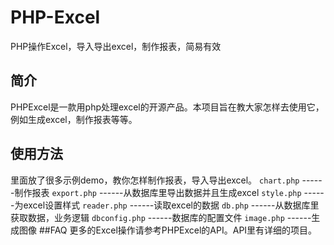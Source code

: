 # PHP-Excel
PHP操作Excel，导入导出excel，制作报表，简易有效
## 简介
PHPExcel是一款用php处理excel的开源产品。本项目旨在教大家怎样去使用它，例如生成excel，制作报表等等。
## 使用方法
里面放了很多示例demo，教你怎样制作报表，导入导出excel。
`chart.php`    ------制作报表
`export.php`   ------从数据库里导出数据并且生成excel
`style.php`    ------为excel设置样式
`reader.php`   ------读取excel的数据
`db.php`       ------从数据库里获取数据，业务逻辑
`dbconfig.php` ------数据库的配置文件
`image.php`    ------生成图像
##FAQ
更多的Excel操作请参考PHPExcel的API。API里有详细的项目。

